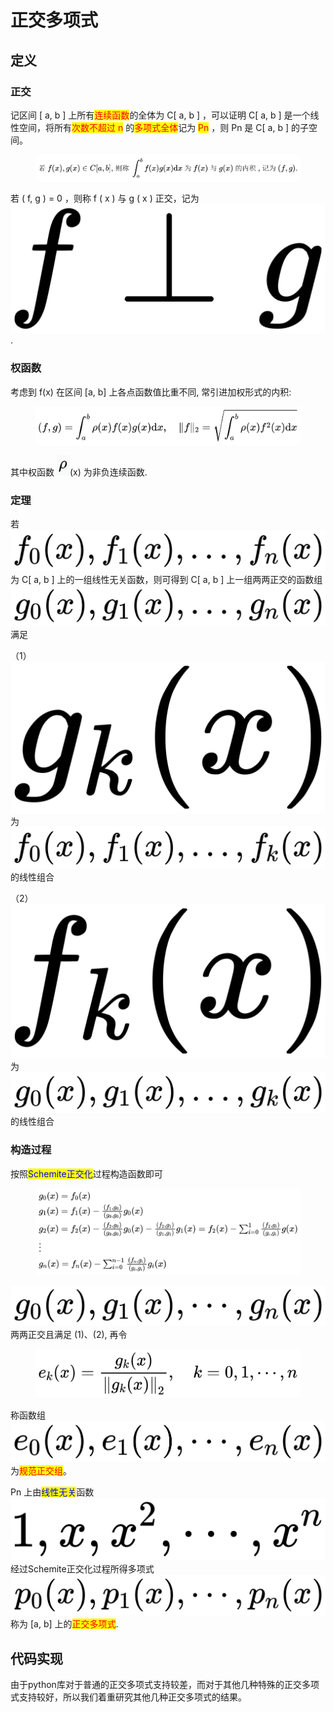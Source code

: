 # 正交多项式

## 定义

### 正交

记区间 \[ a, b ] 上所有<mark style="color:red;">连续函数</mark>的全体为 C\[ a, b ] ，可以证明 C\[ a, b ] 是一个线性空间，将所有<mark style="color:red;">次数不超过 n</mark> 的<mark style="color:red;">多项式全体</mark>记为 <mark style="color:red;">Pn</mark> ，则 Pn 是 C\[ a, b ] 的子空间。

<figure><img src="../.gitbook/assets/QianJianTec1723429574667.png" alt=""><figcaption></figcaption></figure>

若 ( f, g ) = 0 ，则称 f ( x ) 与 g ( x ) 正交，记为<img src="../.gitbook/assets/QianJianTec1723429697637.png" alt="" data-size="line">.

### 权函数

考虑到 f(x) 在区间 \[a, b] 上各点函数值比重不同, 常引进加权形式的内积:

<figure><img src="../.gitbook/assets/QianJianTec1723430021143.png" alt="" width="563"><figcaption></figcaption></figure>

其中权函数 ![](<../.gitbook/assets/image (1) (1).png>)(x) 为非负连续函数.

### 定理

若<img src="../.gitbook/assets/QianJianTec1723430339593.png" alt="" data-size="line">为 C\[ a, b ] 上的一组线性无关函数，则可得到 C\[ a, b ] 上一组两两正交的函数组 <img src="../.gitbook/assets/QianJianTec1723430451753.png" alt="" data-size="line">满足

（1）<img src="../.gitbook/assets/QianJianTec1723430588369.png" alt="" data-size="line">为<img src="../.gitbook/assets/QianJianTec1723430565243.png" alt="" data-size="line">的线性组合

（2）<img src="../.gitbook/assets/QianJianTec1723430615548 (1).png" alt="" data-size="line">为<img src="../.gitbook/assets/QianJianTec1723430535164.png" alt="" data-size="line">的线性组合

### 构造过程

按照<mark style="color:blue;">Schemite正交化</mark>过程构造函数即可

<figure><img src="../.gitbook/assets/QianJianTec1723430822126.png" alt=""><figcaption></figcaption></figure>

<img src="../.gitbook/assets/QianJianTec1723431000051 (1).png" alt="" data-size="line">两两正交且满足 (1)、(2), 再令

<figure><img src="../.gitbook/assets/QianJianTec1723431069027.png" alt="" width="563"><figcaption></figcaption></figure>

称函数组<img src="../.gitbook/assets/QianJianTec1723431144830.png" alt="" data-size="line">为<mark style="color:red;">规范正交组</mark>。

Pn 上由<mark style="color:blue;">线性无关</mark>函数<img src="../.gitbook/assets/QianJianTec1723431264553.png" alt="" data-size="line">经过Schemite正交化过程所得多项式<img src="../.gitbook/assets/QianJianTec1723431312853.png" alt="" data-size="line">称为 \[a, b] 上的<mark style="color:red;">正交多项式</mark>.

## 代码实现

由于python库对于普通的正交多项式支持较差，而对于其他几种特殊的正交多项式支持较好，所以我们着重研究其他几种正交多项式的结果。
